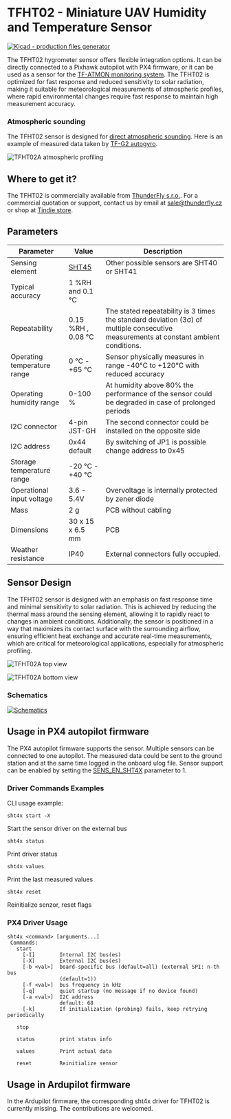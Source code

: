 # TFHT02 - Miniature UAV Humidity and Temperature Sensor

[![Kicad - production files generator](https://github.com/ThunderFly-aerospace/TFHT02/actions/workflows/kicad_outputs.yml/badge.svg)](https://github.com/ThunderFly-aerospace/TFHT02/actions/workflows/kicad_outputs.yml)

The TFHT02 hygrometer sensor offers flexible integration options. It can be directly connected to a Pixhawk autopilot with PX4 firmware, or it can be used as a sensor for the [TF-ATMON monitoring system](https://www.thunderfly.cz/tf-atmon.html). The TFHT02 is optimized for fast response and reduced sensitivity to solar radiation, making it suitable for meteorological measurements of atmospheric profiles, where rapid environmental changes require fast response to maintain high measurement accuracy.

### Atmospheric sounding

The TFHT02 sensor is designed for [direct atmospheric sounding](https://en.wikipedia.org/wiki/Atmospheric_sounding). Here is an example of measured data taken by [TF-G2 autogyro](https://www.thunderfly.cz/tf-g2.html).

![TFHT02A atmospheric profiling](/doc/img/TFHT_vertical_profile_measurement.png)

## Where to get it?

The TFHT02 is commercially available from [ThunderFly s.r.o.](https://www.thunderfly.cz/). For a commercial quotation or support, contact us by email at sale@thunderfly.cz or shop at [Tindie store](https://www.tindie.com/products/thunderfly/tfht01-aerial-hygrometer-and-thermometer/).


## Parameters

| Parameter | Value | Description |
|-----------|-------|-------------|
| Sensing element | [SHT45](https://sensirion.com/media/documents/213E6A3B/63A5A569/Datasheet_SHT3x_DIS.pdf) | Other possible sensors are SHT40 or SHT41 |
| Typical accuracy | 1 %RH and 0.1 °C | |
| Repeatability | 0.15 %RH , 0.08 °C | The stated repeatability is 3 times the standard deviation (3σ) of multiple consecutive measurements at constant ambient conditions. |
| Operating temperature range| 0 °C - +65 °C | Sensor physically measures in range -40°C to +120°C with reduced accuracy |
| Operating humidity range| 0-100 % | At humidity above 80% the performance of the sensor could be degraded in case of prolonged periods |
| I2C connector | 4-pin JST-GH | The second connector could be installed on the opposite side |
| I2C address | 0x44 default | By switching of JP1 is possible change address to 0x45 |
| Storage temperature range| -20 °C - +40 °C |  |
| Operational input voltage | 3.6 - 5.4V | Overvoltage is internally protected by zener diode |
| Mass | 2 g | PCB without cabling |
| Dimensions | 30 x 15 x 6.5 mm |  PCB |
| Weather resistance | IP40 | External connectors fully occupied. |

## Sensor Design

The TFHT02 sensor is designed with an emphasis on fast response time and minimal sensitivity to solar radiation. This is achieved by reducing the thermal mass around the sensing element, allowing it to rapidly react to changes in ambient conditions. Additionally, the sensor is positioned in a way that maximizes its contact surface with the surrounding airflow, ensuring efficient heat exchange and accurate real-time measurements, which are critical for meteorological applications, especially for atmospheric profiling.

![TFHT02A top view](doc/gen/img/TFHT02-top.png)

![TFHT02A bottom view](doc/gen/img/TFHT02-bottom.png)

### Schematics

[![Schematics](/doc/gen/TFHT02-schematic.svg)](/doc/gen/TFHT02-schematic.pdf)

## Usage in PX4 autopilot firmware

The PX4 autopilot firmware supports the sensor. Multiple sensors can be connected to one autopilot. The measured data could be sent to the ground station and at the same time logged in the onboard ulog file. Sensor support can be enabled by setting the [SENS_EN_SHT4X](http://docs.px4.io/master/en/advanced_config/parameter_reference.html#SENS_EN_SHT3X) parameter to 1.

### Driver Commands Examples

CLI usage example:

    sht4x start -X

Start the sensor driver on the external bus

    sht4x status

Print driver status

    sht4x values

Print the last measured values

    sht4x reset

Reinitialize senzor, reset flags

### PX4 Driver Usage

```
sht4x <command> [arguments...]
 Commands:
   start
     [-I]        Internal I2C bus(es)
     [-X]        External I2C bus(es)
     [-b <val>]  board-specific bus (default=all) (external SPI: n-th bus
                 (default=1))
     [-f <val>]  bus frequency in kHz
     [-q]        quiet startup (no message if no device found)
     [-a <val>]  I2C address
                 default: 68
     [-k]        If initialization (probing) fails, keep retrying periodically

   stop

   status        print status info

   values        Print actual data

   reset         Reinitialize sensor
```

## Usage in Ardupilot firmware

In the Ardupilot firmware, the corresponding sht4x driver for TFHT02 is currently missing. The contributions are welcomed.
